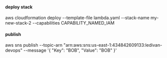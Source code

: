 #### deploy stack
aws cloudformation deploy --template-file lambda.yaml  --stack-name my-new-stack-2 --capabilities CAPABILITY_NAMED_IAM

#### publish
aws sns publish --topic-arn "arn:aws:sns:us-east-1:434842609133:ledivan-devops" --message '{ "Key": "BOB", "Value": "BOB" }'
